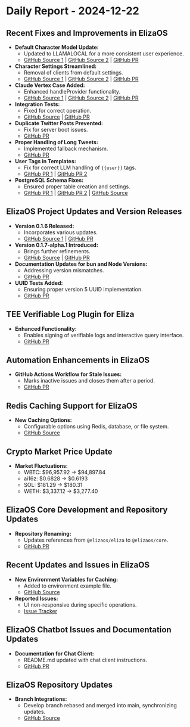 # Daily Report - 2024-12-22

## Recent Fixes and Improvements in ElizaOS

- **Default Character Model Update:**
  - Updated to LLAMALOCAL for a more consistent user experience.
  - [GitHub Source 1](https://github.com/elizaOS/eliza/commit/8cde48c9293a7a9483b7748d544d9e34218df746) | [GitHub Source 2](https://github.com/elizaOS/eliza/commit/305ba667ba6cab63a9bc342a1f38ce14c948face) | [GitHub PR](https://github.com/elizaOS/eliza/pull/1299)
- **Character Settings Streamlined:**
  - Removal of clients from default settings.
  - [GitHub Source 1](https://github.com/elizaOS/eliza/commit/998b6c289058af19da3b5bb9b65fc7638d28ca91) | [GitHub Source 2](https://github.com/elizaOS/eliza/commit/d4f6684487f0707bbd3b902e57cc11504f971b9c) | [GitHub PR](https://github.com/elizaOS/eliza/pull/1297)
- **Claude Vertex Case Added:**
  - Enhanced handleProvider functionality.
  - [GitHub Source 1](https://github.com/elizaOS/eliza/commit/dfab4c1f1ecd780ad3dccaf0643deed7160119bb) | [GitHub Source 2](https://github.com/elizaOS/eliza/commit/0eb98a38f28d39b5f1a8219749ecadea9e5cec58) | [GitHub PR](https://github.com/elizaOS/eliza/pull/1293)
- **Integration Tests:**
  - Fixed for correct operation.
  - [GitHub Source](https://github.com/elizaOS/eliza/commit/7a59ec31e9c63991cc0e5460b75f64bf5ab9cb56) | [GitHub PR](https://github.com/elizaOS/eliza/pull/1291)
- **Duplicate Twitter Posts Prevented:**
  - Fix for server boot issues.
  - [GitHub PR](https://github.com/elizaOS/eliza/pull/1329)
- **Proper Handling of Long Tweets:**
  - Implemented fallback mechanism.
  - [GitHub PR](https://github.com/elizaOS/eliza/pull/1339)
- **User Tags in Templates:**
  - Fix for correct LLM handling of `{{user}}` tags.
  - [GitHub PR 1](https://github.com/elizaOS/eliza/pull/1305) | [GitHub PR 2](https://github.com/elizaOS/eliza/pull/1303)
- **PostgreSQL Schema Fixes:**
  - Ensured proper table creation and settings.
  - [GitHub PR 1](https://github.com/elizaOS/eliza/pull/1345) | [GitHub PR 2](https://github.com/elizaOS/eliza/pull/1379) | [GitHub Source](https://github.com/elizaOS/eliza/commit/e15dd540f01dc8a91643dd50810479b19a838765)

## ElizaOS Project Updates and Version Releases

- **Version 0.1.6 Released:**
  - Incorporates various updates.
  - [GitHub Source 1](https://github.com/elizaOS/eliza/commit/54fe8da8b14e922d5d61a646276d147b417f8b18) | [GitHub PR](https://github.com/elizaOS/eliza/pull/1300)
- **Version 0.1.7-alpha.1 Introduced:**
  - Brings further refinements.
  - [GitHub Source](https://github.com/elizaOS/eliza/commit/77b5b7d8757241168b2a6c07231ab07bcdea05a2) | [GitHub PR](https://github.com/elizaOS/eliza/pull/1361)
- **Documentation Updates for bun and Node Versions:**
  - Addressing version mismatches.
  - [GitHub PR](https://github.com/elizaOS/eliza/pull/1350)
- **UUID Tests Added:**
  - Ensuring proper version 5 UUID implementation.
  - [GitHub PR](https://github.com/elizaOS/eliza/pull/1362)

## TEE Verifiable Log Plugin for Eliza

- **Enhanced Functionality:**
  - Enables signing of verifiable logs and interactive query interface.
  - [GitHub PR](https://github.com/elizaOS/eliza/pull/1331)

## Automation Enhancements in ElizaOS

- **GitHub Actions Workflow for Stale Issues:**
  - Marks inactive issues and closes them after a period.
  - [GitHub PR](https://github.com/elizaOS/eliza/pull/1317)

## Redis Caching Support for ElizaOS

- **New Caching Options:**
  - Configurable options using Redis, database, or file system.
  - [GitHub Source](https://github.com/elizaOS/eliza/commit/a1515d8b5b0103aa37075167822c45b70afa8fa3)

## Crypto Market Price Update

- **Market Fluctuations:**
  - WBTC: $96,957.92 → $94,897.84
  - ai16z: $0.6828 → $0.6193
  - SOL: $181.29 → $180.31
  - WETH: $3,337.12 → $3,277.40

## ElizaOS Core Development and Repository Updates

- **Repository Renaming:**
  - Updates references from `@elizaos/eliza` to `@elizaos/core`.
  - [GitHub PR](https://github.com/elizaOS/eliza/pull/1357)

## Recent Updates and Issues in ElizaOS

- **New Environment Variables for Caching:**
  - Added to environment example file.
  - [GitHub Source](https://github.com/elizaOS/eliza/commit/1275946e17a21872253284fcc36ceec2bdc3f916)
- **Reported Issues:**
  - UI non-responsive during specific operations.
  - [Issue Tracker](https://github.com/elizaOS/eliza/issues/1334)

## ElizaOS Chatbot Issues and Documentation Updates

- **Documentation for Chat Client:**
  - README.md updated with chat client instructions.
  - [GitHub PR](https://github.com/elizaOS/eliza/pull/1375)

## ElizaOS Repository Updates

- **Branch Integrations:**
  - Develop branch rebased and merged into main, synchronizing updates.
  - [GitHub Source](https://github.com/elizaOS/eliza/commit/133ef2a3d363343583e8f118dc6188db54bc25cb)
